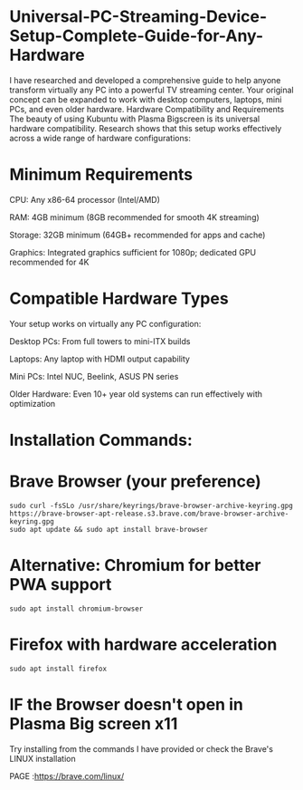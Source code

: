 # Universal-PC-Streaming-Device-Setup-Complete-Guide-for-Any-Hardware
I have researched and developed a comprehensive guide to help anyone transform virtually any PC into a powerful TV streaming center. Your original concept can be expanded to work with desktop computers, laptops, mini PCs, and even older hardware.
Hardware Compatibility and Requirements
The beauty of using Kubuntu with Plasma Bigscreen is its universal hardware compatibility. Research shows that this setup works effectively across a wide range of hardware configurations:

# Minimum Requirements

CPU: Any x86-64 processor (Intel/AMD)

RAM: 4GB minimum (8GB recommended for smooth 4K streaming)

Storage: 32GB minimum (64GB+ recommended for apps and cache)

Graphics: Integrated graphics sufficient for 1080p; dedicated GPU recommended for 4K

# Compatible Hardware Types

Your setup works on virtually any PC configuration:

Desktop PCs: From full towers to mini-ITX builds

Laptops: Any laptop with HDMI output capability

Mini PCs: Intel NUC, Beelink, ASUS PN series

Older Hardware: Even 10+ year old systems can run effectively with optimization

# Installation Commands:
# Brave Browser (your preference)
```
sudo curl -fsSLo /usr/share/keyrings/brave-browser-archive-keyring.gpg https://brave-browser-apt-release.s3.brave.com/brave-browser-archive-keyring.gpg
sudo apt update && sudo apt install brave-browser
```
# Alternative: Chromium for better PWA support
```
sudo apt install chromium-browser
```
# Firefox with hardware acceleration
```
sudo apt install firefox
```
# IF the Browser doesn't open in Plasma Big screen x11
Try installing from the commands I have provided or check the Brave's LINUX installation 

PAGE :https://brave.com/linux/
